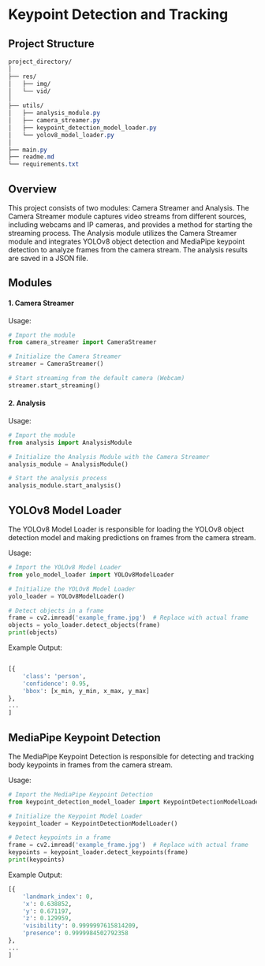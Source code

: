 # Keypoint Detection and Tracking
## Project Structure
```css
project_directory/
│
├── res/
│   ├── img/
│   └── vid/
│
├── utils/
│   ├── analysis_module.py
│   ├── camera_streamer.py
│   ├── keypoint_detection_model_loader.py
│   └── yolov8_model_loader.py
│
├── main.py
├── readme.md
└── requirements.txt
```
## Overview
This project consists of two modules: Camera Streamer and Analysis. The Camera Streamer module captures video streams from different sources, including webcams and IP cameras, and provides a method for starting the streaming process. The Analysis module utilizes the Camera Streamer module and integrates YOLOv8 object detection and MediaPipe keypoint detection to analyze frames from the camera stream. The analysis results are saved in a JSON file.

## Modules
#### 1. Camera Streamer
Usage:
```python
# Import the module
from camera_streamer import CameraStreamer

# Initialize the Camera Streamer
streamer = CameraStreamer()

# Start streaming from the default camera (Webcam)
streamer.start_streaming()
```
#### 2. Analysis
Usage:
```python
# Import the module
from analysis import AnalysisModule

# Initialize the Analysis Module with the Camera Streamer
analysis_module = AnalysisModule()

# Start the analysis process
analysis_module.start_analysis()
```

## YOLOv8 Model Loader
The YOLOv8 Model Loader is responsible for loading the YOLOv8 object detection model and making predictions on frames from the camera stream.

Usage:
```python
# Import the YOLOv8 Model Loader
from yolo_model_loader import YOLOv8ModelLoader

# Initialize the YOLOv8 Model Loader
yolo_loader = YOLOv8ModelLoader()

# Detect objects in a frame
frame = cv2.imread('example_frame.jpg')  # Replace with actual frame
objects = yolo_loader.detect_objects(frame)
print(objects)
```
Example Output:
```python

[{
    'class': 'person',
    'confidence': 0.95,
    'bbox': [x_min, y_min, x_max, y_max]
},
...
]
```
## MediaPipe Keypoint Detection
The MediaPipe Keypoint Detection is responsible for detecting and tracking body keypoints in frames from the camera stream.

Usage:
```python
# Import the MediaPipe Keypoint Detection
from keypoint_detection_model_loader import KeypointDetectionModelLoader

# Initialize the Keypoint Model Loader
keypoint_loader = KeypointDetectionModelLoader()

# Detect keypoints in a frame
frame = cv2.imread('example_frame.jpg')  # Replace with actual frame
keypoints = keypoint_loader.detect_keypoints(frame)
print(keypoints)
```
Example Output:
```python
[{
    'landmark_index': 0,
    'x': 0.638852,
    'y': 0.671197,
    'z': 0.129959,
    'visibility': 0.9999997615814209,
    'presence': 0.9999984502792358
},
...
]
```
